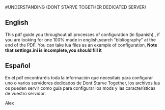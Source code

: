 #UNDERSTANDING (DONT STARVE TOGETHER DEDICATED SERVER)

English
---
This pdf guide you throughout all processes of configuration (in Spanish) , if you are looking for one
100% made in english,search "bibliography" at the end of the PDF.
You can take lua files as an example of configuration, ****Note that settings.ini is incomplete,you should fill it****

Español
---
En el pdf encontraréis toda la información que necesitais para configurar uno o varios servidores dedicados de Dont Starve Together,
los archivos lua os pueden servir como guía para configurar los mods y las características de vuestro servidor.


Alex
